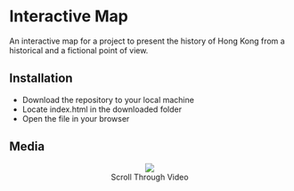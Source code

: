 <h1>Interactive Map</h1>
An interactive map for a project to present the history of Hong Kong from a historical and a fictional point of view.
<h2>Installation</h2>
<ul>
	<li>Download the repository to your local machine</li>
	<li>Locate index.html in the downloaded folder</li>
	<li>Open the file in your browser</li>
</ul>
<h2>Media</h2>
<p align="center">
  <img src="www.projects.bet/Media/github/Map/vid1.mp4">
  <br>Scroll Through Video
</p>

